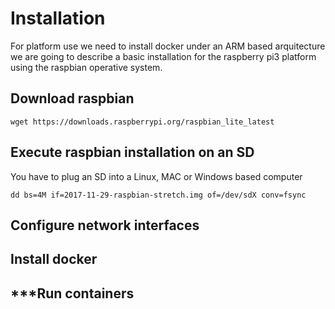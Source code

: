 
# Installation

For platform use we need to install docker under an ARM based arquitecture 
we are going to describe a basic installation for the raspberry pi3 platform using the raspbian operative system.

## Download raspbian
```
wget https://downloads.raspberrypi.org/raspbian_lite_latest
```
## Execute raspbian installation on an SD
You have to plug an SD into a Linux, MAC or Windows based computer
```
dd bs=4M if=2017-11-29-raspbian-stretch.img of=/dev/sdX conv=fsync
```
## Configure network interfaces


## Install docker
## ***Run containers
